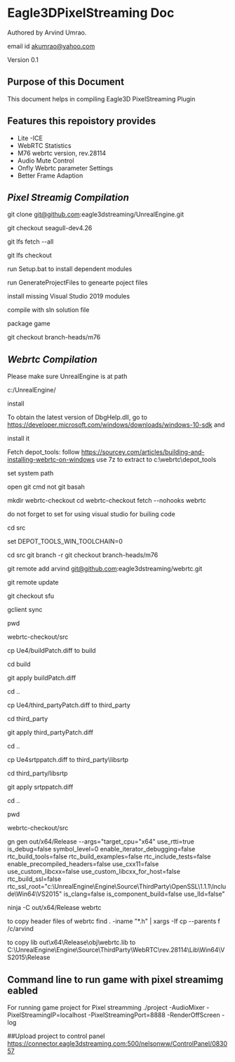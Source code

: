 # Eagle3DPixelStreaming Doc

Authored by Arvind Umrao.

email id akumrao@yahoo.com

Version 0.1

## Purpose of this Document
This document helps in compiling Eagle3D PixelStreaming Plugin


## Features this repoistory provides
- Lite -ICE
- WebRTC Statistics 
- M76 webrtc version, rev.28114
- Audio Mute Control
- Onfly Webrtc parameter Settings
- Better Frame Adaption 



## _Pixel Streamig Compilation_

git clone git@github.com:eagle3dstreaming/UnrealEngine.git

git checkout seagull-dev4.26

git lfs fetch --all

git lfs checkout 


run Setup.bat  to install dependent modules

run GenerateProjectFiles to genearte poject files

install missing Visual Studio 2019 modules 


compile with sln solution file

package game

 git checkout branch-heads/m76


## _Webrtc Compilation_

Please make sure UnrealEngine is at path

c:/UnrealEngine/

install 

To obtain the latest version of DbgHelp.dll, go to https://developer.microsoft.com/windows/downloads/windows-10-sdk and

install it

Fetch depot_tools: follow https://sourcey.com/articles/building-and-installing-webrtc-on-windows use 7z to extract to c:\webrtc\depot_tools


set system path

open git cmd not git basah

mkdir webrtc-checkout  cd webrtc-checkout fetch --nohooks webrtc

do not forget to set for using visual studio for builing code


cd src

set DEPOT_TOOLS_WIN_TOOLCHAIN=0

cd src git branch -r git checkout branch-heads/m76

git remote add arvind git@github.com:eagle3dstreaming/webrtc.git

git remote update

git checkout sfu

gclient sync


pwd

webrtc-checkout/src

cp Ue4/buildPatch.diff to build

cd build 

git apply buildPatch.diff


cd ..

cp Ue4/third_partyPatch.diff to third_party

cd third_party

git apply third_partyPatch.diff

cd ..

cp Ue4srtppatch.diff to third_party\libsrtp

cd third_party/libsrtp

git apply srtppatch.diff

cd ..

pwd

webrtc-checkout/src


gn gen out/x64/Release  --args="target_cpu=\"x64\" use_rtti=true is_debug=false symbol_level=0 enable_iterator_debugging=false rtc_build_tools=false rtc_build_examples=false rtc_include_tests=false enable_precompiled_headers=false use_cxx11=false use_custom_libcxx=false use_custom_libcxx_for_host=false rtc_build_ssl=false rtc_ssl_root=\"c:\UnrealEngine\Engine\Source\ThirdParty\OpenSSL\1.1.1\Include\Win64\VS2015\" is_clang=false is_component_build=false use_lld=false"


ninja -C out/x64/Release webrtc


to copy header files of webrtc
find . -iname "*.h" | xargs -If cp --parents f /c/arvind

to copy lib
out\x64\Release\obj\webrtc.lib to C:\UnrealEngine\Engine\Source\ThirdParty\WebRTC\rev.28114\Lib\Win64\VS2015\Release



## Command line to run game with pixel streamimg eabled
For running game project for Pixel streamming
./project -AudioMixer -PixelStreamingIP=localhost -PixelStreamingPort=8888 -RenderOffScreen -log

##Upload project to control panel
https://connector.eagle3dstreaming.com:500/nelsonww/ControlPanel/083057









